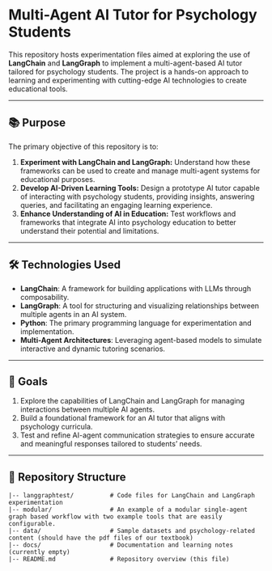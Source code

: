 # Multi-Agent AI Tutor for Psychology Students

This repository hosts experimentation files aimed at exploring the use of **LangChain** and **LangGraph** to implement a multi-agent-based AI tutor tailored for psychology students. The project is a hands-on approach to learning and experimenting with cutting-edge AI technologies to create educational tools.

---

## 📚 **Purpose**

The primary objective of this repository is to:

1. **Experiment with LangChain and LangGraph:** Understand how these frameworks can be used to create and manage multi-agent systems for educational purposes.
2. **Develop AI-Driven Learning Tools:** Design a prototype AI tutor capable of interacting with psychology students, providing insights, answering queries, and facilitating an engaging learning experience.
3. **Enhance Understanding of AI in Education:** Test workflows and frameworks that integrate AI into psychology education to better understand their potential and limitations.

---

## 🛠️ **Technologies Used**

- **LangChain**: A framework for building applications with LLMs through composability.
- **LangGraph**: A tool for structuring and visualizing relationships between multiple agents in an AI system.
- **Python**: The primary programming language for experimentation and implementation.
- **Multi-Agent Architectures**: Leveraging agent-based models to simulate interactive and dynamic tutoring scenarios.

---

## 🚀 **Goals**

1. Explore the capabilities of LangChain and LangGraph for managing interactions between multiple AI agents.
2. Build a foundational framework for an AI tutor that aligns with psychology curricula.
3. Test and refine AI-agent communication strategies to ensure accurate and meaningful responses tailored to students’ needs.

---

## 📂 **Repository Structure**

```plaintext
|-- langgraphtest/          # Code files for LangChain and LangGraph experimentation
|-- modular/                # An example of a modular single-agent graph based workflow with two example tools that are easily configurable.
|-- data/                   # Sample datasets and psychology-related content (should have the pdf files of our textbook)
|-- docs/                   # Documentation and learning notes (currently empty)
|-- README.md               # Repository overview (this file)
